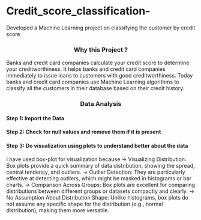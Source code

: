 # Credit_score_classification-
Developed a Machine Learning project on classifying the customer by credit score

<h3 align="center">Why this Project ?</h3>
<p>
    Banks and credit card companies calculate your credit score to determine your creditworthiness. It helps banks and credit card companies immediately to issue loans to customers with good creditworthiness. Today banks and credit card companies use Machine Learning algorithms to classify all the customers in their database based on their credit history.
</p>

<h3 align="center">Data Analysis</h3>

<h4>Step 1: Import the Data</h4>
<h4>Step 2: Check for null values and remove them if it is present</h4>
<h4>Step 3: Do visualization using plots to understand better about the data </h4>
     <p>
       I have used box-plot for visualization because
       -> Visualizing Distribution: Box plots provide a quick summary of data distribution, showing the spread, central tendency, and outliers.
       -> Outlier Detection: They are particularly effective at detecting outliers, which might be masked in histograms or bar charts.
       -> Comparison Across Groups: Box plots are excellent for comparing distributions between different groups or datasets compactly and clearly.
       -> No Assumption About Distribution Shape: Unlike histograms, box plots do not assume any specific shape for the distribution (e.g., normal distribution),               making them more versatile.
     </p>

     
